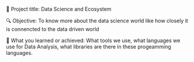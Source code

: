 📌 Project title: Data Science and Ecosystem

🔍 Objective: To know more about the data science world like how closely it is connencted to the data driven world

🚀 What you learned or achieved: What tools we use, what languages we use for Data Analysis, what libraries are there in these progeamming languages. 
